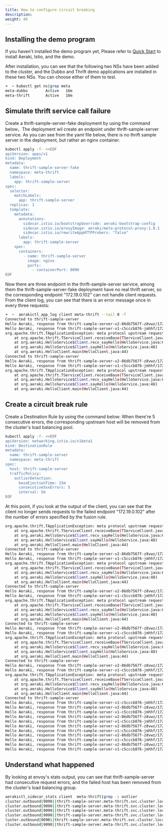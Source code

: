 ```yaml
---
title: How to configure circuit breaking
description: 
weight: 40
---
```


## Installing the demo program

If you haven't installed the demo program yet, Please refer to [Quick Start](../../quickstart/) to install Aeraki, Istio, and the demo.

After installation, you can see that the following two NSs have been added to the cluster, and the Dubbo and Thrift demo applications are installed in these two NSs. You can choose either of them to test.

```bash
➜  ~ kubectl get ns|grep meta
meta-dubbo        Active   16m
meta-thrift       Active   16m
```

## Simulate thrift service call failure

Create a thrift-sample-server-fake deployment by using the command below，The deployment wil create an endpoint under thrift-sample-server service. As you can see from the yaml file below, there is no thrift sample server in the deployment, but rather an nginx container.

```bash
kubectl apply -f- <<EOF
apiVersion: apps/v1
kind: Deployment
metadata:
  name: thrift-sample-server-fake
  namespace: meta-thrift
  labels:
    app: thrift-sample-server
spec:
  selector:
    matchLabels:
      app: thrift-sample-server
  replicas: 1
  template:
    metadata:
      annotations:
        sidecar.istio.io/bootstrapOverride: aeraki-bootstrap-config
        sidecar.istio.io/proxyImage: aeraki/meta-protocol-proxy:1.0.1
        sidecar.istio.io/rewriteAppHTTPProbers: "false"
      labels:
        app: thrift-sample-server
    spec:
      containers:
        - name: thrift-sample-server
          image: nginx
          ports:
            - containerPort: 9090
EOF
```

Now there are three endpoint in the thrift-sample-server service, among them the thrift-sample-server-fake deployment have no real thrift server, so the corresponding endpoint "172.19.0.102" can not handle client requests. From the client log, you can see that there is an error message once in every three requests:

```bash
➜  ~  aerakictl_app_log client meta-thrift --tail 0 -f
Connected to thrift-sample-server
Hello Aeraki, response from thrift-sample-server-v2-86db7567f-z8vwz/172.19.0.98
Hello Aeraki, response from thrift-sample-server-v1-c5cccb876-jmhhf/172.19.0.10
org.apache.thrift.TApplicationException: meta protocol upstream request: remote connection failure '172.19.0.102:9090'
	at org.apache.thrift.TServiceClient.receiveBase(TServiceClient.java:79)
	at org.aeraki.HelloService$Client.recv_sayHello(HelloService.java:61)
	at org.aeraki.HelloService$Client.sayHello(HelloService.java:48)
	at org.aeraki.HelloClient.main(HelloClient.java:44)
Connected to thrift-sample-server
Hello Aeraki, response from thrift-sample-server-v2-86db7567f-z8vwz/172.19.0.98
Hello Aeraki, response from thrift-sample-server-v1-c5cccb876-jmhhf/172.19.0.10
org.apache.thrift.TApplicationException: meta protocol upstream request: remote connection failure '172.19.0.102:9090'
	at org.apache.thrift.TServiceClient.receiveBase(TServiceClient.java:79)
	at org.aeraki.HelloService$Client.recv_sayHello(HelloService.java:61)
	at org.aeraki.HelloService$Client.sayHello(HelloService.java:48)
	at org.aeraki.HelloClient.main(HelloClient.java:44)
```

## Create a circuit break rule

Create a Destination Rule by using the command below: When there're 5 consecutive errors, the corresponding upstream host will be removed from the cluster's load balancing pool.

```bash
kubectl apply -f- <<EOF
apiVersion: networking.istio.io/v1beta1
kind: DestinationRule
metadata:
  name: thrift-sample-server
  namespace: meta-thrift
spec:
  host: thrift-sample-server
  trafficPolicy:
    outlierDetection:
      baseEjectionTime: 15m
      consecutive5xxErrors: 5
      interval: 5m
EOF
```

At this point, if you look at the output of the client, you can see that the client no longer sends requests to the failed endpoint "172.19.0.102" after the number of errors specified by the fusion rule.

```bash
org.apache.thrift.TApplicationException: meta protocol upstream request: remote connection failure '172.19.0.102:9090'
	at org.apache.thrift.TServiceClient.receiveBase(TServiceClient.java:79)
	at org.aeraki.HelloService$Client.recv_sayHello(HelloService.java:61)
	at org.aeraki.HelloService$Client.sayHello(HelloService.java:48)
	at org.aeraki.HelloClient.main(HelloClient.java:44)
Connected to thrift-sample-server
Hello Aeraki, response from thrift-sample-server-v2-86db7567f-z8vwz/172.19.0.98
Hello Aeraki, response from thrift-sample-server-v1-c5cccb876-jmhhf/172.19.0.10
org.apache.thrift.TApplicationException: meta protocol upstream request: remote connection failure '172.19.0.102:9090'
	at org.apache.thrift.TServiceClient.receiveBase(TServiceClient.java:79)
	at org.aeraki.HelloService$Client.recv_sayHello(HelloService.java:61)
	at org.aeraki.HelloService$Client.sayHello(HelloService.java:48)
	at org.aeraki.HelloClient.main(HelloClient.java:44)
Connected to thrift-sample-server
Hello Aeraki, response from thrift-sample-server-v2-86db7567f-z8vwz/172.19.0.98
Hello Aeraki, response from thrift-sample-server-v1-c5cccb876-jmhhf/172.19.0.10
org.apache.thrift.TApplicationException: meta protocol upstream request: remote connection failure '172.19.0.102:9090'
	at org.apache.thrift.TServiceClient.receiveBase(TServiceClient.java:79)
	at org.aeraki.HelloService$Client.recv_sayHello(HelloService.java:61)
	at org.aeraki.HelloService$Client.sayHello(HelloService.java:48)
	at org.aeraki.HelloClient.main(HelloClient.java:44)
Connected to thrift-sample-server
Hello Aeraki, response from thrift-sample-server-v2-86db7567f-z8vwz/172.19.0.98
Hello Aeraki, response from thrift-sample-server-v1-c5cccb876-jmhhf/172.19.0.10
org.apache.thrift.TApplicationException: meta protocol upstream request: remote connection failure '172.19.0.102:9090'
	at org.apache.thrift.TServiceClient.receiveBase(TServiceClient.java:79)
	at org.aeraki.HelloService$Client.recv_sayHello(HelloService.java:61)
	at org.aeraki.HelloService$Client.sayHello(HelloService.java:48)
	at org.aeraki.HelloClient.main(HelloClient.java:44)
Connected to thrift-sample-server
Hello Aeraki, response from thrift-sample-server-v2-86db7567f-z8vwz/172.19.0.98
Hello Aeraki, response from thrift-sample-server-v1-c5cccb876-jmhhf/172.19.0.10
org.apache.thrift.TApplicationException: meta protocol upstream request: remote connection failure '172.19.0.102:9090'
	at org.apache.thrift.TServiceClient.receiveBase(TServiceClient.java:79)
	at org.aeraki.HelloService$Client.recv_sayHello(HelloService.java:61)
	at org.aeraki.HelloService$Client.sayHello(HelloService.java:48)
	at org.aeraki.HelloClient.main(HelloClient.java:44)
Connected to thrift-sample-server
Hello Aeraki, response from thrift-sample-server-v1-c5cccb876-jmhhf/172.19.0.10
Hello Aeraki, response from thrift-sample-server-v2-86db7567f-z8vwz/172.19.0.98
Hello Aeraki, response from thrift-sample-server-v1-c5cccb876-jmhhf/172.19.0.10
Hello Aeraki, response from thrift-sample-server-v2-86db7567f-z8vwz/172.19.0.98
Hello Aeraki, response from thrift-sample-server-v1-c5cccb876-jmhhf/172.19.0.10
Hello Aeraki, response from thrift-sample-server-v2-86db7567f-z8vwz/172.19.0.98
Hello Aeraki, response from thrift-sample-server-v1-c5cccb876-jmhhf/172.19.0.10
Hello Aeraki, response from thrift-sample-server-v2-86db7567f-z8vwz/172.19.0.98
Hello Aeraki, response from thrift-sample-server-v1-c5cccb876-jmhhf/172.19.0.10
Hello Aeraki, response from thrift-sample-server-v2-86db7567f-z8vwz/172.19.0.98
Hello Aeraki, response from thrift-sample-server-v1-c5cccb876-jmhhf/172.19.0.10
```

## Understand what happened

By looking at envoy's stats output, you can see that thrift-sample-server had consecutive request errors, and the failed host has been removed from the cluster's load balancing group.

```bash
aerakictl_sidecar_stats client  meta-thrift|grep -i outlier
cluster.outbound|9090||thrift-sample-server.meta-thrift.svc.cluster.local.outlier_detection.ejections_active: 1
cluster.outbound|9090||thrift-sample-server.meta-thrift.svc.cluster.local.outlier_detection.ejections_consecutive_5xx: 1
cluster.outbound|9090||thrift-sample-server.meta-thrift.svc.cluster.local.outlier_detection.ejections_detected_consecutive_5xx: 1
cluster.outbound|9090||thrift-sample-server.meta-thrift.svc.cluster.local.outlier_detection.ejections_enforced_consecutive_5xx: 1
luster.outbound|9090||thrift-sample-server.meta-thrift.svc.cluster.local.outlier_detection.ejections_enforced_total: 1
cluster.outbound|9090||thrift-sample-server.meta-thrift.svc.cluster.local.outlier_detection.ejections_total: 1
```

